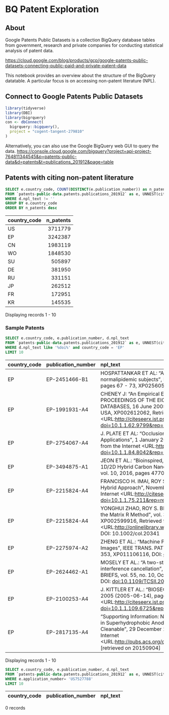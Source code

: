 BQ Patent Exploration
================

## About

Google Patents Public Datasets is a collection BigQuery database tables
from government, research and private companies for conducting
statistical analysis of patent data.

<https://cloud.google.com/blog/products/gcp/google-patents-public-datasets-connecting-public-paid-and-private-patent-data>

This notebook provides an overview about the structure of the BigQuery
datatable. A particular focus is on accessing non-patent literature
(NPL).

## Connect to Google Patents Public Datasets

``` r
library(tidyverse)
library(DBI)
library(bigrquery)
con <- dbConnect(
  bigrquery::bigquery(),
  project = "cogent-tangent-279810"
)
```

Alternatively, you can also use the Google BigQuery web GUI to query the
data.
<https://console.cloud.google.com/bigquery?project=api-project-764811344545&p=patents-public-data&d=patents&t=publications_201912&page=table>

## Patents with citing non-patent literature

``` sql
SELECT e.country_code, COUNT(DISTINCT(e.publication_number)) as n_patents
FROM `patents-public-data.patents.publications_201912` as e, UNNEST(citation) as d
WHERE d.npl_text != ''
GROUP BY e.country_code
ORDER BY n_patents desc
```

<div class="knitsql-table">

| country\_code | n\_patents |
| :------------ | ---------: |
| US            |    3711779 |
| EP            |    3242387 |
| CN            |    1983119 |
| WO            |    1848530 |
| SU            |     505897 |
| DE            |     381950 |
| RU            |     331151 |
| JP            |     262512 |
| FR            |     172951 |
| KR            |     145535 |

Displaying records 1 - 10

</div>

### Sample Patents

``` sql
SELECT e.country_code, e.publication_number, d.npl_text
FROM `patents-public-data.patents.publications_201912` as e, UNNEST(citation) as d
WHERE d.npl_text like '%doi%' and country_code = 'EP'
LIMIT 10
```

<div class="knitsql-table">

| country\_code | publication\_number | npl\_text                                                                                                                                                                                                                                                                                                                                                                                             |
| :------------ | :------------------ | :---------------------------------------------------------------------------------------------------------------------------------------------------------------------------------------------------------------------------------------------------------------------------------------------------------------------------------------------------------------------------------------------------- |
| EP            | EP-2451466-B1       | HOSPATTANKAR ET AL: “Amino acid sequence of human plasma apolipoprotein C-III from normalipidemic subjects”, FEBS LETTERS, vol. 197, no. 1-2, 3 March 1986 (1986-03-03), pages 67 - 73, XP025605875, DOI: <doi:10.1016/0014-5793(86)80300-3>                                                                                                                                                          |
| EP            | EP-1991931-A4       | CHENEY J: “An Empirical Evaluation of Simple DTD-Conscious Compression Techniques”, PROCEEDINGS OF THE EIGHTH INTERNATIONAL WORKSHOP ON THE WEB AND DATABASES, 16 June 2005 (2005-06-16) - 17 June 2005 (2005-06-17), Baltimore, USA, XP002612062, Retrieved from the Internet \<URL:<http://citeseerx.ist.psu.edu/viewdoc/download?doi=10.1.1.62.9799&rep=rep1&type=pdf>\> \[retrieved on 20101130\] |
| EP            | EP-2754067-A4       | J. PLATE ET AL: “Occlusion Culling for Sub- Surface Models in Geo-Scientific Applications”, 1 January 2004 (2004-01-01), pages 1 - 6, XP055064053, Retrieved from the Internet \<URL:<http://citeseerx.ist.psu.edu/viewdoc/download?doi=10.1.1.84.8042&rep=rep1&type=pdf>\> \[retrieved on 20130524\]                                                                                                 |
| EP            | EP-3494875-A1       | JEON ET AL.: “Bioinspired, Highly Stretchable, and Conductive Dry Adhesives Based on 1D/2D Hybrid Carbon Nanocomposites for All-in-One ECG Electrodes”, ACS NANO, vol. 10, 2016, pages 4770 - 4778, XP055356523, DOI: <doi:10.1021/acsnano.6b01355>                                                                                                                                                   |
| EP            | EP-2215824-A4       | FRANCISCO H. IMAI, ROY S. BERNS: “High-Resolution Multi-Spectral Image Archives: A Hybrid Approach”, November 1998 (1998-11-01), XP002599917, Retrieved from the Internet \<URL:<http://citeseerx.ist.psu.edu/viewdoc/download?doi=10.1.1.75.211&rep=rep1&type=pdf>\> \[retrieved on 20100909\]                                                                                                       |
| EP            | EP-2215824-A4       | YONGHUI ZHAO, ROY S. BERNS: “Image-Based Spectral Reflectance Reconstruction Using the Matrix R Method”, vol. 32, no. 5, 20 August 2007 (2007-08-20), pages 343 - 351, XP002599916, Retrieved from the Internet \<URL:<http://onlinelibrary.wiley.com/doi/10.1002/col.20341/pdf>\> \[retrieved on 20100909\], DOI: 10.1002/col.20341                                                                  |
| EP            | EP-2275974-A2       | ZHENG ET AL.: “Machine Printed Text And Handwriting Identification In Noisy Document Images”, IEEE TRANS. PATTERN ANAL. MACH. INTELL., vol. 26, no. 3, 2004, pages 337 - 353, XP011106116, DOI: <doi:10.1109/TPAMI.2004.1262324>                                                                                                                                                                      |
| EP            | EP-2624462-A1       | MOSELY ET AL.: “A two-stage approach to harmonic rejection mixing using blind interference cancellation”, IEEE TRANSACTIONS ON CIRCUITS AND SYSTEMS II: EXPRESS BRIEFS, vol. 55, no. 10, October 2008 (2008-10-01), pages 966 - 970, XP011236580, DOI: <doi:10.1109/TCSII.2008.926796>                                                                                                                |
| EP            | EP-2100253-A4       | J. KITTLER ET AL.: “BIOSECURE BIOMETRICS FOR SECURE AUTHENTICATION”, 14 June 2005 (2005-06-14), pages 1 - 22, XP002612104, Retrieved from the Internet \<URL:<http://citeseerx.ist.psu.edu/viewdoc/download?doi=10.1.1.109.6725&rep=rep1&type=pdf>\> \[retrieved on 20101129\]                                                                                                                        |
| EP            | EP-2817135-A4       | “Supporting Information: Nanostructure-Dependent Water-Droplet Adhesiveness Change in Superhydrophobic Anodic Aluminum Oxide Surfaces: From Highly Adhesive to Self-Cleanable”, 29 December 2009 (2009-12-29), XP055211428, Retrieved from the Internet \<URL:<http://pubs.acs.org/doi/suppl/10.1021/la904095x/suppl_file/la904095x_si_001.pdf>\> \[retrieved on 20150904\]                           |

Displaying records 1 - 10

</div>

``` sql
SELECT e.country_code, e.publication_number, d.npl_text
FROM `patents-public-data.patents.publications_201912` as e, UNNEST(citation) as d
WHERE e.application_number= 'US7527788'
LIMIT 10
```

<div class="knitsql-table">

| country\_code | publication\_number | npl\_text |
| :------------ | :------------------ | :-------- |

0 records

</div>
